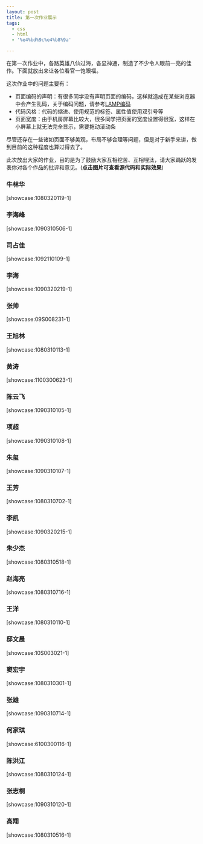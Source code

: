 ```yaml
---
layout: post
title: 第一次作业展示
tags:
  - css
  - html
  - '%e4%bd%9c%e4%b8%9a'

---
```


在第一次作业中，各路英雄八仙过海，各显神通，制造了不少令人眼前一亮的佳作。下面就放出来让各位看官一饱眼福。

这次作业中的问题主要有：
<ul>
	<li>页面编码的声明：有很多同学没有声明页面的编码，这样就造成在某些浏览器中会产生乱码，关于编码问题，请参考<a href="http://www.pureweber.com/article/lamp-encode/">LAMP编码</a></li>
	<li>代码风格：代码的缩进、使用规范的标签、属性值使用双引号等</li>
	<li>页面宽度：由于机房屏幕比较大，很多同学把页面的宽度设置得很宽，这样在小屏幕上就无法完全显示，需要拖动滚动条</li>
</ul>

尽管还存在一些诸如页面不够美观，布局不够合理等问题，但是对于新手来讲，做到目前的这种程度也算过得去了。

此次放出大家的作业，目的是为了鼓励大家互相挖苦、互相埋汰，请大家踊跃的发表你对各个作品的批评和意见。(<strong>点击图片可查看源代码和实际效果</strong>)


<div class="block">
<h3 class="name">牛林华</h3>
<div class="screenshot">[showcase:1080320119-1]</div>
</div>

<div class="block">
<h3 class="name">李海峰</h3>
<div class="screenshot">[showcase:1090310506-1]</div>
</div>

<div class="block">
<h3 class="name">司占佳</h3>
<div class="screenshot">[showcase:1092110109-1]</div>
</div>

<div class="block">
<h3 class="name">李海</h3>
<div class="screenshot">[showcase:1090320219-1]</div>
</div>

<div class="block">
<h3 class="name">张帅</h3>
<div class="screenshot">[showcase:09S008231-1]</div>
</div>

<div class="block">
<h3 class="name">王旭林</h3>
<div class="screenshot">[showcase:1080310113-1]</div>
</div>

<div class="block">
<h3 class="name">黄涛</h3>
<div class="screenshot">[showcase:1100300623-1]</div>
</div>

<div class="block">
<h3 class="name">陈云飞</h3>
<div class="screenshot">[showcase:1090310105-1]</div>
</div>

<div class="block">
<h3 class="name">项超</h3>
<div class="screenshot">[showcase:1090310108-1]</div>
</div>

<div class="block">
<h3 class="name">朱玺</h3>
<div class="screenshot">[showcase:1090310107-1]</div>
</div>

<div class="block">
<h3 class="name">王芳</h3>
<div class="screenshot">[showcase:1080310702-1]</div>
</div>

<div class="block">
<h3 class="name">李凯</h3>
<div class="screenshot">[showcase:1090320215-1]</div>
</div>

<div class="block">
<h3 class="name">朱少杰</h3>
<div class="screenshot">[showcase:1080310518-1]</div>
</div>

<div class="block">
<h3 class="name">赵海亮</h3>
<div class="screenshot">[showcase:1080310716-1]</div>
</div>

<div class="block">
<h3 class="name">王洋</h3>
<div class="screenshot">[showcase:1080310110-1]</div>
</div>

<div class="block">
<h3 class="name">邸文晨</h3>
<div class="screenshot">[showcase:10S003021-1]</div>
</div>

<div class="block">
<h3 class="name">窦宏宇</h3>
<div class="screenshot">[showcase:1080310301-1]</div>
</div>

<div class="block">
<h3 class="name">张雄</h3>
<div class="screenshot">[showcase:1090310714-1]</div>
</div>

<div class="block">
<h3 class="name">何家琪</h3>
<div class="screenshot">[showcase:6100300116-1]</div>
</div>

<div class="block">
<h3 class="name">陈洪江</h3>
<div class="screenshot">[showcase:1080310124-1]</div>
</div>

<div class="block">
<h3 class="name">张志桐</h3>
<div class="screenshot">[showcase:1090310120-1]</div>
</div>

<div class="block">
<h3 class="name">高翔</h3>
<div class="screenshot">[showcase:1080310516-1]</div>
</div>

<style type="text/css">
.block{
}
.block .screenshot a {
width:640px !important;
}
</style>





